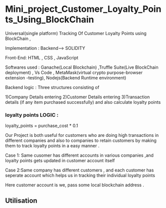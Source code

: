 # Mini_project_Customer_Loyalty_Points_Using_BlockChain

Universal(single platform) Tracking Of Customer Loyalty Points using BlockChain ,

Implementation : Backend--> SOLIDITY

Front-End: HTML , CSS , JavaScript

Softwares used : Ganache(Local Blockchain) ,Truffle Suite(Live BlockChain deployment) , Vs Code , MetaMask(virtual crypto purpose-browser extension -testing), Nodejs(Backend Runtime environment)

Backend logic : Three structures consisting of 

1)Company Details entering
2)Customer Details entering
3)Transaction details (if any item purchased successfully) and also calculate loyalty points

###   loyalty points LOGIC :
loyalty_points = purchase_cost * 0.1


Our Project is both useful for customers who are doing high transactions in different companies and also to companies to retain customers by making them to track loyalty points in a easy manner .

Case 1: Same cusomer has different accounts in various companies ,and loyalty points gets updated in customer account itself

Case 2:Same company has different customers , and each customer has seperate account which helps us in tracking their individual loyalty points

Here customer account is we, pass some local blockchain address .

## Utilisation 
